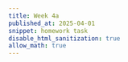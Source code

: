```yaml
---
title: Week 4a
published_at: 2025-04-01
snippet: homework task
disable_html_sanitization: true
allow_math: true
---
```

